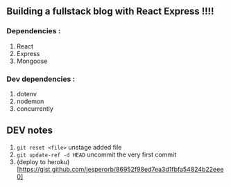 ## Building a fullstack blog with React Express !!!!

### Dependencies :

1. React
2. Express
3. Mongoose

### Dev dependencies :

1. dotenv
2. nodemon
3. concurrently

## DEV notes

1. `git reset <file>` unstage added file
2. `git update-ref -d HEAD` uncommit the very first commit
3. (deploy to heroku)[https://gist.github.com/jesperorb/86952f98ed7ea3d1fbfa54824b22eee0]
